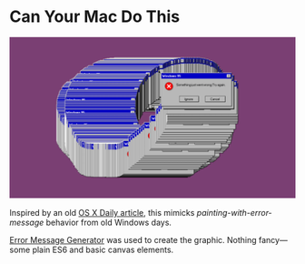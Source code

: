 # Can Your Mac Do This
![screenshot](https://raw.githubusercontent.com/baadaa/can-your-mac-do-this/master/screenshot.png)

Inspired by an old [OS X Daily article](http://osxdaily.com/2010/12/22/can-your-mac-do-this/), this mimicks _painting-with-error-message_ behavior from old Windows days.

[Error Message Generator](http://atom.smasher.org/error/) was used to create the graphic. Nothing fancy&mdash;some plain ES6 and basic canvas elements.
